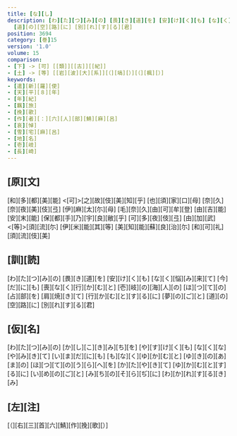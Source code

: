 ```yaml
---
title: [な][し]
description: [わ][た][つ][み][の] [畏][き][道][を] [安][け][く][も] [な][く][悩][み][来][て] [今][だ][に][も] [喪][な][く][行][か][む][と] [壱][岐][の][海][人][の] [ほ][つ][て][の][占][部][を] [肩][焼][き][て] [行][か][む][と][す][る][に] [夢][の][ご][と]
  [道][の][空][路][に] [別][れ][す][る][君]
position: 3694
category: [巻]15
version: '1.0'
volume: 15
comparison:
- [下] -> [可] [[類]][[古]][[紀]]
- [土] -> [等] [[岩][波][大][系]][（][塙][）][（][楓][）]
keywords:
- [遣][新][羅][使]
- [天][平][８][年]
- [年][紀]
- [羈][旅]
- [挽][歌]
- [作][者][：][六][人][部][鯖][麻][呂]
- [哀][悼]
- [雪][宅][麻][呂]
- [地][名]
- [壱][岐]
- [長][崎]
---
```


## [原][文]

[和][多][都][美][能] <[可]>[之][故][伎][美][知][乎] [也][須][家][口][母] [奈][久][奈][夜][美][伎][弖] [伊][麻][太][尓][母] [毛][奈][久][由][可][牟][登] [由][吉][能][安][末][能] [保][都][手][乃][宇][良][敝][乎] [可][多][夜][伎][弖] [由][加][武]<[等]>[須][流][尓] [伊][米][能][其][等] [美][知][能][蘇][良][治][尓] [和][可][礼][須][流][伎][美]

## [訓][読]

[わ][た][つ][み][の] [畏][き][道][を] [安][け][く][も] [な][く][悩][み][来][て] [今][だ][に][も] [喪][な][く][行][か][む][と] [壱][岐][の][海][人][の] [ほ][つ][て][の][占][部][を] [肩][焼][き][て] [行][か][む][と][す][る][に] [夢][の][ご][と] [道][の][空][路][に] [別][れ][す][る][君]

## [仮][名]

[わ][た][つ][み][の] [か][し][こ][き][み][ち][を] [や][す][け][く][も] [な][く][な][や][み][き][て] [い][ま][だ][に][も] [も][な][く][ゆ][か][む][と] [ゆ][き][の][あ][ま][の] [ほ][つ][て][の][う][ら][へ][を] [か][た][や][き][て] [ゆ][か][む][と][す][る][に] [い][め][の][ご][と] [み][ち][の][そ][ら][ぢ][に] [わ][か][れ][す][る][き][み]

## [左][注]

[（][右][三][首][六][鯖][作][挽][歌][）]
